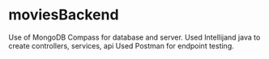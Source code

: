 # moviesBackend

Use of MongoDB Compass for database and server.
Used Intellijand java to create controllers, services, api
Used Postman for endpoint testing.
